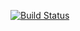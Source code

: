 [![Build Status](https://travis-ci.com/szuchunhuang/309551164.svg?branch=main)](https://travis-ci.com/szuchunhuang/309551164)
